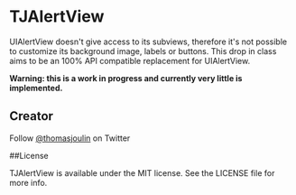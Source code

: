 # TJAlertView

UIAlertView doesn't give access to its subviews, therefore it's not possible to customize its background image, labels or buttons. This drop in class aims to be an 100% API compatible replacement for UIAlertView.

**Warning: this is a work in progress and currently very little is implemented.**

## Creator

Follow [@thomasjoulin](https://twitter.com/thomasjoulin "Thomas Joulin") on Twitter

##License

TJAlertView is available under the MIT license. See the LICENSE file for more info.

